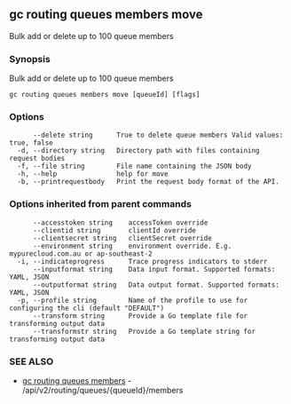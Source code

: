 ## gc routing queues members move

Bulk add or delete up to 100 queue members

### Synopsis

Bulk add or delete up to 100 queue members

```
gc routing queues members move [queueId] [flags]
```

### Options

```
      --delete string      True to delete queue members Valid values: true, false
  -d, --directory string   Directory path with files containing request bodies
  -f, --file string        File name containing the JSON body
  -h, --help               help for move
  -b, --printrequestbody   Print the request body format of the API.
```

### Options inherited from parent commands

```
      --accesstoken string    accessToken override
      --clientid string       clientId override
      --clientsecret string   clientSecret override
      --environment string    environment override. E.g. mypurecloud.com.au or ap-southeast-2
  -i, --indicateprogress      Trace progress indicators to stderr
      --inputformat string    Data input format. Supported formats: YAML, JSON
      --outputformat string   Data output format. Supported formats: YAML, JSON
  -p, --profile string        Name of the profile to use for configuring the cli (default "DEFAULT")
      --transform string      Provide a Go template file for transforming output data
      --transformstr string   Provide a Go template string for transforming output data
```

### SEE ALSO

* [gc routing queues members](gc_routing_queues_members.html)	 - /api/v2/routing/queues/{queueId}/members


